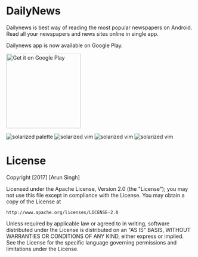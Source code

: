 # DailyNews
Dailynews is best way of reading the most popular newspapers on Android. Read all your newspapers and news sites online in single app.

Dailynews app is now available on Google Play.

<a href='https://play.google.com/store/apps/details?id=com.arunpwc.newspaper&hl=en&pcampaignid=MKT-Other-global-all-co-prtnr-py-PartBadge-Mar2515-1'><img alt='Get it on Google Play' src='https://play.google.com/intl/en_us/badges/images/generic/en_badge_web_generic.png' width="200"/></a>

![solarized palette](https://cloud.githubusercontent.com/assets/18736347/24264745/58f0641e-1027-11e7-82fd-15fca7dc1405.png)
![solarized vim](https://cloud.githubusercontent.com/assets/18736347/24264750/5903b67c-1027-11e7-864a-93d75161e203.png)
![solarized vim](https://cloud.githubusercontent.com/assets/18736347/24264747/58f4543e-1027-11e7-9a8d-b3f0b7fc148f.png)
![solarized vim](https://cloud.githubusercontent.com/assets/18736347/24264748/58f4e688-1027-11e7-9160-cf5b3880f195.png)

# License
Copyright [2017] [Arun Singh]

Licensed under the Apache License, Version 2.0 (the "License");
you may not use this file except in compliance with the License.
You may obtain a copy of the License at

    http://www.apache.org/licenses/LICENSE-2.0

Unless required by applicable law or agreed to in writing, software
distributed under the License is distributed on an "AS IS" BASIS,
WITHOUT WARRANTIES OR CONDITIONS OF ANY KIND, either express or implied.
See the License for the specific language governing permissions and
limitations under the License.


